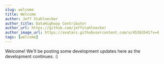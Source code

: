```yaml
---
slug: welcome
title: Welcome
author: Jeff Stahlnecker
author_title: DataHighway Contributor
author_url: https://github.com/jeffstahlnecker
author_image_url: https://avatars.githubusercontent.com/u/45363541?v=4
tags: [welcome]
---
```


Welcome! We'll be posting some development updates here as the development continues. :)